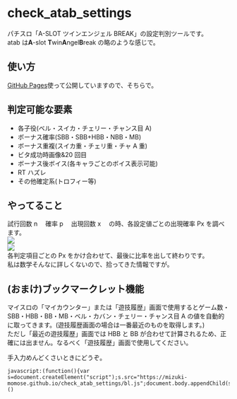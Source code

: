 # check_atab_settings

パチスロ「A-SLOT ツインエンジェル BREAK」の設定判別ツールです。  
atab は**A**-slot **T**win**A**ngel**B**reak の略のような感じで。

## 使い方

[GitHub Pages](https://mizuki-momose.github.io/check_atab_settings/)使って公開していますので、そちらで。

## 判定可能な要素

- 各子役(ベル・スイカ・チェリー・チャンス目 A)
- ボーナス確率(SBB・SBB+HBB・NBB・MB)
- ボーナス重複(スイカ重・チェリ重・チャ A 重)
- ビタ成功時画像&20 回目
- ボーナス後ボイス(各キャラごとのボイス表示可能)
- RT ハズレ
- その他確定系(トロフィー等)

## やってること

試行回数 n 　確率 p 　出現回数 x 　の時、各設定値ごとの出現確率 Px を調べます。  
<img src="https://latex.codecogs.com/gif.latex?\inline&space;\fn_jvn&space;Px=_nC_xP^x(1-P)^{n-x}">  
<img src="https://latex.codecogs.com/gif.latex?\inline&space;\fn_jvn&space;_nC_x=\frac{n!}{x!(n-x)!}">  
各判定項目ごとの Px をかけ合わせて、最後に比率を出して終わりです。  
私は数学そんなに詳しくないので、拾ってきた情報ですが。

## (おまけ)ブックマークレット機能

マイスロの「マイカウンター」または「遊技履歴」画面で使用するとゲーム数・SBB・HBB・BB・MB・ベル・カバン・チェリー・チャンス目 A の値を自動的に取ってきます。(遊技履歴画面の場合は一番最近のものを取得します。)  
ただし「最近の遊技履歴」画面では HBB と BB が合わせて計算されるため、正確には出ません。なるべく「遊技履歴」画面で使用してください。

手入力めんどくさいときにどうぞ。

```
javascript:(function(){var s=document.createElement("script");s.src="https://mizuki-momose.github.io/check_atab_settings/bl.js";document.body.appendChild(s);})()
```
